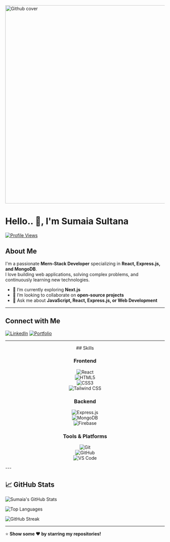 <img width="1024" height="625" alt="Github cover" src="https://github.com/user-attachments/assets/fe0ec39b-813c-49a9-b09c-2257e01fb9b2" />

# Hello..  👋, I'm Sumaia Sultana

[![Profile Views](https://komarev.com/ghpvc/?username=your-username&style=flat-square)](https://github.com/your-username)

## About Me
I'm a passionate **Mern-Stack Developer** specializing in **React, Express.js, and MongoDB**.  
I love building web applications, solving complex problems, and continuously learning new technologies.  

- 🌱 I’m currently exploring **Next.js**
- 👯 I’m looking to collaborate on **open-source projects**
- 💬 Ask me about **JavaScript, React, Express.js, or Web Development** 
---
## Connect with Me
[![LinkedIn](https://img.shields.io/badge/-LinkedIn-blue?style=flat-square&logo=linkedin&logoColor=white)](https://www.linkedin.com/in/sumaiya-sultana07/)
[![Portfolio](https://img.shields.io/badge/Portfolio-FF5733?style=flat-square&logo=readme&logoColor=white)](https://sumaia-sultana.vercel.app/)  

---
<div align="center">
## Skills

### Frontend
![React](https://img.shields.io/badge/-React-61DAFB?style=flat-square&logo=react&logoColor=white)  
![HTML5](https://img.shields.io/badge/-HTML5-E34F26?style=flat-square&logo=html5&logoColor=white)  
![CSS3](https://img.shields.io/badge/-CSS3-1572B6?style=flat-square&logo=css3&logoColor=white)  
![Tailwind CSS](https://img.shields.io/badge/-Tailwind%20CSS-06B6D4?style=flat-square&logo=tailwind-css&logoColor=white)  

### Backend 
![Express.js](https://img.shields.io/badge/-Express.js-000000?style=flat-square&logo=express&logoColor=white)  
![MongoDB](https://img.shields.io/badge/-MongoDB-47A248?style=flat-square&logo=mongodb&logoColor=white)  
![Firebase](https://img.shields.io/badge/-Firebase-FFCA28?style=flat-square&logo=firebase&logoColor=black)  

### Tools & Platforms
![Git](https://img.shields.io/badge/-Git-F05032?style=flat-square&logo=git&logoColor=white)  
![GitHub](https://img.shields.io/badge/-GitHub-181717?style=flat-square&logo=github&logoColor=white)  
![VS Code](https://img.shields.io/badge/-VS%20Code-007ACC?style=flat-square&logo=visual-studio-code&logoColor=white)  
</div>
---



## 📈 GitHub Stats

![Sumaia's GitHub Stats](https://github-readme-stats.vercel.app/api?username=sumaia-sultana&show_icons=true&theme=tokyonight)

![Top Languages](https://github-readme-stats.vercel.app/api/top-langs/?username=sumaia-sultana&layout=compact&theme=tokyonight)

![GitHub Streak](https://github-readme-streak-stats.herokuapp.com/?user=sumaia-sultana&theme=tokyonight)

---

⭐️ **Show some ❤️ by starring my repositories!**  
